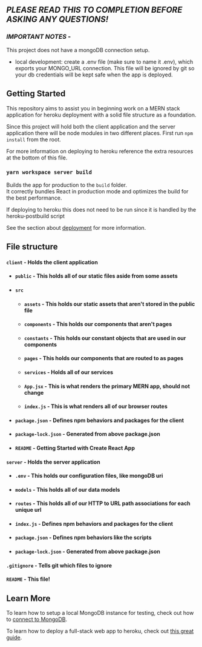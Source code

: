 ## _**PLEASE READ THIS TO COMPLETION BEFORE ASKING ANY QUESTIONS!**_

### _**IMPORTANT NOTES**_ - 
This project does not have a mongoDB connection setup.
- local development: create a .env file (make sure to name it .env), which exports your MONGO_URL connection. This file will be ignored by git so your db credentials will be kept safe when the app is deployed.


## Getting Started
This repository aims to assist you in beginning work on a MERN stack application for heroku deployment with a solid file structure as a foundation.

Since this project will hold both the client application and the server application there will be node modules in two different places. First run `npm install` from the root.

For more information on deploying to heroku reference the extra resources at the bottom of this file.


### `yarn workspace server build`

Builds the app for production to the `build` folder.<br>
It correctly bundles React in production mode and optimizes the build for the best performance.

If deploying to heroku this does not need to be run since it is handled by the heroku-postbuild script<br>

See the section about [deployment](https://facebook.github.io/create-react-app/docs/deployment) for more information.


## File structure
#### `client` - Holds the client application
- #### `public` - This holds all of our static files aside from some assets
- #### `src`
    - #### `assets` - This holds our static assets that aren't stored in the public file
    - #### `components` - This holds our components that aren't pages
    - #### `constants` - This holds our constant objects that are used in our components
    - #### `pages` - This holds our components that are routed to as pages
    - #### `services` - Holds all of our services
    - #### `App.jsx` - This is what renders the primary MERN app, should not change
    - #### `index.js` - This is what renders all of our browser routes
- #### `package.json` - Defines npm behaviors and packages for the client
- #### `package-lock.json` - Generated from above package.json
- #### `README` - Getting Started with Create React App
#### `server` - Holds the server application
- #### `.env` - This holds our configuration files, like mongoDB uri
- #### `models` - This holds all of our data models
- #### `routes` - This holds all of our HTTP to URL path associations for each unique url
- #### `index.js` - Defines npm behaviors and packages for the client
- #### `package.json` - Defines npm behaviors like the scripts
- #### `package-lock.json` - Generated from above package.json
#### `.gitignore` - Tells git which files to ignore
#### `README` - This file!

## Learn More
To learn how to setup a local MongoDB instance for testing, check out how to [connect to MongoDB](https://docs.mongodb.com/guides/server/drivers/).

To learn how to deploy a full-stack web app to heroku, check out [this great guide](https://daveceddia.com/deploy-react-express-app-heroku/).

